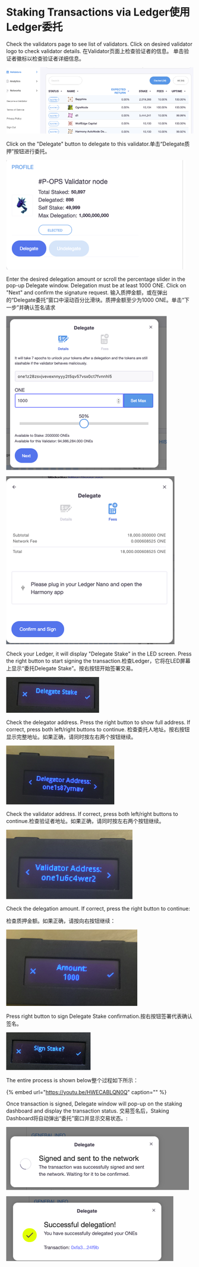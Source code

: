 # Staking Transactions via Ledger使用Ledger委托

Check the validators page to see list of validators. Click on desired validator logo to check validator details. 在Validator页面上检查验证者的信息。 单击验证者徽标以检查验证者详细信息。

![](../../../.gitbook/assets/image-57.png)

Click on the "Delegate" button to delegate to this validator.单击“Delegate质押”按钮进行委托。

![](../../../.gitbook/assets/image-6.png)

Enter the desired delegation amount or scroll the percentage slider in the pop-up Delegate window. Delegation must be at least 1000 ONE. Click on "Next" and confirm the signature request. 输入质押金额，或在弹出的“Delegate委托”窗口中滚动百分比滑块。质押金额至少为1000 ONE。单击“下一步”并确认签名请求

![](../../../.gitbook/assets/image-27.png)

![](../../../.gitbook/assets/image-19.png)

Check your Ledger, it will display "Delegate Stake" in the LED screen. Press the right button to start signing the transaction.检查Ledger，它将在LED屏幕上显示“委托Delegate Stake”。按右按钮开始签署交易。

![](../../../.gitbook/assets/image-5.png)

Check the delegator address. Press the right button to show full address. If correct, press both left/right buttons to continue. 检查委托人地址。按右按钮显示完整地址。如果正确，请同时按左右两个按钮继续。

![](../../../.gitbook/assets/image-12.png)

Check the validator address. If correct, press both left/right buttons to continue.检查验证者地址。如果正确，请同时按左右两个按钮继续。

![](../../../.gitbook/assets/image-90.png)

Check the delegation amount. If correct, press the right button to continue:

检查质押金额。如果正确，请按向右按钮继续：

![](../../../.gitbook/assets/image-98.png)

Press right button to sign Delegate Stake confirmation.按右按钮签署代表确认签名。

![](../../../.gitbook/assets/image%20%2825%29.png)

The entire process is shown below整个过程如下所示：

{% embed url="https://youtu.be/HWECABLQN0Q" caption="" %}

Once transaction is signed, Delegate window will pop-up on the staking dashboard and display the transaction status. 交易签名后，Staking Dashboard将自动弹出“委托”窗口并显示交易状态。:

![](../../../.gitbook/assets/image-153.png)

![](../../../.gitbook/assets/image-10%20%281%29.png)

